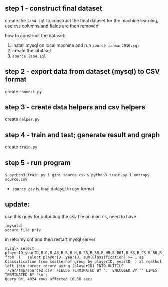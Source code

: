 ## step 1 - construct final dataset
create the `lab4.sql` to construct the final dataset for the machine learning, useless columns and fields are then removed

how to construct the dataset:
1. install mysql on local machine and run `source lahman2016.sql`
2. create the lab4.sql
3. `source lab4.sql`

## step 2 - export data from dataset (mysql) to CSV format
create `connect.py`

## step 3 - create data helpers and csv helpers
create `helper.py`

## step 4 - train and test; generate result and graph
create `train.py`

## step 5 - run program
`$ python3 train.py 1 gini source.csv`
`$ python3 train.py 1 entropy source.csv`

- `source.csv` is final dataset in csv format

## update:
use this quey for outputing the csv file
on mac os, need to 
have

```
[mysqld]
secure_file_priv  
```

in /etc/my.cnf and then restart mysql server

```
mysql> select playerID,yearID,B_G,B_AB,B_R,B_H,B_2B,B_3B,B_HR,B_RBI,B_SB,B_CS,B_BB,B_SO,B_IBB,B_HBP,P_W,P_L,P_G,P_GS,P_CG,P_SHO,P_SV,P_IPOuts,P_H,P_ER,P_HR,P_BB,P_SO,P_BAOpp,P_ERA,P_IBB,P_WP,P_HBP,P_BK,P_BFP,P_GF,P_R,Classification from  (   select playerID, yearID, sum(Classification) >= 1 as Classification from smallerhof group by playerID, yearID  ) as realhof left join career_record using (playerID) INTO OUTFILE '/var/tmp/source2.csv' FIELDS TERMINATED BY ',' ENCLOSED BY '' LINES TERMINATED BY '\n';
Query OK, 4024 rows affected (6.58 sec)
```